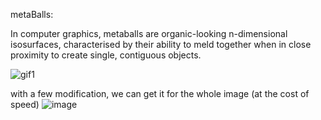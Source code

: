 metaBalls:

In computer graphics, metaballs are organic-looking n-dimensional isosurfaces, characterised by their ability to meld together when in close proximity to create single, contiguous objects.


![gif1](https://user-images.githubusercontent.com/81096844/229722776-d17cc861-de38-4938-a4a6-45c4c9170fd9.gif)



with a few modification, we can get it for the whole image (at the cost of speed)
![image](https://user-images.githubusercontent.com/81096844/229725410-b33c8ab7-604e-4d51-868f-73bc4351692a.png)
